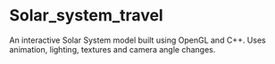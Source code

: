 # Solar_system_travel
An interactive Solar System model built using OpenGL and C++. Uses animation, lighting, textures and camera angle changes.
